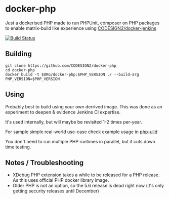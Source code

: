 # docker-php

Just a dockerised PHP made to run PHPUnit, composer on PHP packages to enable matrix-build like experience using 
[CODESIGN2/docker-jenkins](https://github.com/CODESIGN2/docker-jenkins)

[![Build Status](https://travis-ci.org/CODESIGN2/docker-php.svg?branch=master)](https://travis-ci.org/CODESIGN2/docker-php)

## Building

```
git clone https://github.com/CODESIGN2/docker-php
cd docker-php
docker build -t $ORG/docker-php:$PHP_VERSION ./ --build-arg PHP_VERSION=$PHP_VERSION
```

## Using

Probably best to build using your own derrived image. This was done as an experiment to deepen & evidence Jenkins CI expertise. 

It's used internally, but will maybe be revisited 1-2 times per-year.

For sample simple real-world use-case check example usage in [php-ulid](https://github.com/Lewiscowles1986/php-ulid/blob/3358ae90d67474ddf9ce96753110459136b9eb76/Jenkinsfile) 

You don't need to run multiple PHP runtimes in parallel, but it cuts down time testing.

## Notes / Troubleshooting

- XDebug PHP extension takes a while to be released for a PHP release. As this uses official PHP docker library image.
- Older PHP is not an option, so the 5.6 release is dead right now (it's only getting security releases until December)
